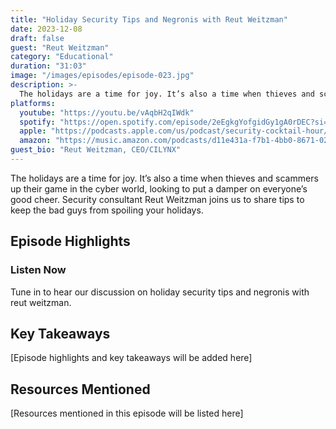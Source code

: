 ```yaml
---
title: "Holiday Security Tips and Negronis with Reut Weitzman"
date: 2023-12-08
draft: false
guest: "Reut Weitzman"
category: "Educational"
duration: "31:03"
image: "/images/episodes/episode-023.jpg"
description: >-
  The holidays are a time for joy. It’s also a time when thieves and scammers up their game in the cyber world, looking to put a damper on everyone’s good cheer. Security consultant Reut Weitzman joins us to share tips to keep the bad guys from spoiling your holidays.
platforms:
  youtube: "https://youtu.be/vAqbH2qIWdk"
  spotify: "https://open.spotify.com/episode/2eEgkgYofgidGy1gA0rDEC?si=8d1386044d534c4d"
  apple: "https://podcasts.apple.com/us/podcast/security-cocktail-hour/id1679376200?i=1000637944345"
  amazon: "https://music.amazon.com/podcasts/d11e431a-f7b1-4bb0-8671-024afce9ade6/security-cocktail-hour"
guest_bio: "Reut Weitzman, CEO/CILYNX"
---
```


The holidays are a time for joy. It’s also a time when thieves and scammers up their game in the cyber world, looking to put a damper on everyone’s good cheer. Security consultant Reut Weitzman joins us to share tips to keep the bad guys from spoiling your holidays.

## Episode Highlights

### Listen Now

Tune in to hear our discussion on holiday security tips and negronis with reut weitzman.

## Key Takeaways

[Episode highlights and key takeaways will be added here]

## Resources Mentioned

[Resources mentioned in this episode will be listed here]




